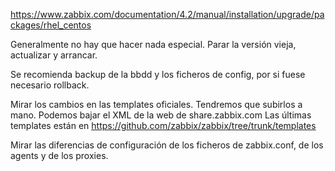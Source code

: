 https://www.zabbix.com/documentation/4.2/manual/installation/upgrade/packages/rhel_centos

Generalmente no hay que hacer nada especial.
Parar la versión vieja, actualizar y arrancar.

Se recomienda backup de la bbdd y los ficheros de config, por si fuese necesario rollback.

Mirar los cambios en las templates oficiales.
Tendremos que subirlos a mano. Podemos bajar el XML de la web de share.zabbix.com
Las últimas templates están en https://github.com/zabbix/zabbix/tree/trunk/templates

Mirar las diferencias de configuración de los ficheros de zabbix.conf, de los agents y de los proxies.
